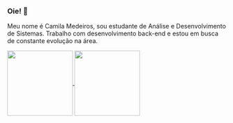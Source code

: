### Oie! 👋

Meu nome é Camila Medeiros, sou estudante de Análise e Desenvolvimento de Sistemas. Trabalho com desenvolvimento back-end e estou em busca de constante evolução na área.

<div>
  <a href="https://github.com/anuraghazra/github-readme-stats">
    <img height="150em" align="center" src="https://github-readme-stats.vercel.app/api?username=camilamedeir0s&show_icons=true&theme=midnight-purple" />
  </a>
  <a href="https://github.com/anuraghazra/convoychat">
    <img height="150em" align="center" src="https://github-readme-stats.vercel.app/api/top-langs/?username=camilamedeir0s&theme=midnight-purple&show_icons=true" />
  </a>
  
</div>

<!--
**camilamedeir0s/camilamedeir0s** is a ✨ _special_ ✨ repository because its `README.md` (this file) appears on your GitHub profile.

Here are some ideas to get you started:

- 🔭 I’m currently working on ...
- 🌱 I’m currently learning ...
- 👯 I’m looking to collaborate on ...
- 🤔 I’m looking for help with ...
- 💬 Ask me about ...
- 📫 How to reach me: ...
- 😄 Pronouns: ...
- ⚡ Fun fact: ...
-->
